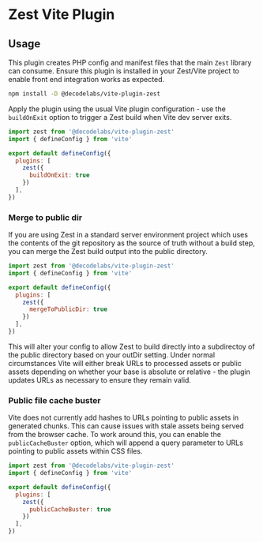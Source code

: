 # Zest Vite Plugin

## Usage

This plugin creates PHP config and manifest files that the main <code>Zest</code> library can consume.
Ensure this plugin is installed in your Zest/Vite project to enable front end integration works as expected.

```bash
npm install -D @decodelabs/vite-plugin-zest
```

Apply the plugin using the usual Vite plugin configuration - use the <code>buildOnExit</code> option to trigger a Zest build when Vite dev server exits.

```javascript
import zest from '@decodelabs/vite-plugin-zest'
import { defineConfig } from 'vite'

export default defineConfig({
  plugins: [
    zest({
      buildOnExit: true
    })
  ],
})
```

### Merge to public dir

If you are using Zest in a standard server environment project which uses the contents of the git repository as the source of truth without a build step, you can merge the Zest build output into the public directory.

```javascript
import zest from '@decodelabs/vite-plugin-zest'
import { defineConfig } from 'vite'

export default defineConfig({
  plugins: [
    zest({
      mergeToPublicDir: true
    })
  ],
})
```

This will alter your config to allow Zest to build directly into a subdirectoy of the public directory based on your outDir setting. Under normal circumstances Vite will either break URLs to processed assets or public assets depending on whether your base is absolute or relative - the plugin updates URLs as necessary to ensure they remain valid.


### Public file cache buster

Vite does not currently add hashes to URLs pointing to public assets in generated chunks. This can cause issues with stale assets being served from the browser cache. To work around this, you can enable the <code>publicCacheBuster</code> option, which will append a query parameter to URLs pointing to public assets within CSS files.

```javascript
import zest from '@decodelabs/vite-plugin-zest'
import { defineConfig } from 'vite'

export default defineConfig({
  plugins: [
    zest({
      publicCacheBuster: true
    })
  ],
})
```
